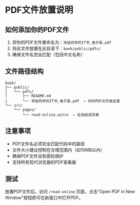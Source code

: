 # PDF文件放置说明

## 如何添加你的PDF文件

1. 将你的PDF文件重命名为：`写给同学的IT书_电子版.pdf`
2. 将此文件放置在此目录下：`book/public/pdfs/`
3. 确保文件名完全匹配（包括中文名称）

## 文件路径结构

```
book/
├── public/
│   └── pdfs/
│       ├── README.md
│       └── 写给同学的IT书_电子版.pdf  ← 你的PDF文件放这里
└── src/
    └── pages/
        └── read-online.astro  ← 在线阅读页面
```

## 注意事项

- PDF文件名必须完全匹配代码中的路径
- 文件大小建议控制在合理范围内（如10MB以内）
- 确保PDF文件没有密码保护
- 支持所有现代浏览器的PDF查看器

## 测试

放置PDF文件后，访问 `/read-online` 页面，点击"Open PDF in New Window"按钮即可在新窗口中打开PDF。
